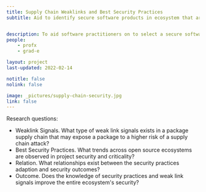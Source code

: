 ```yaml
---
title: Supply Chain Weaklinks and Best Security Practices
subtitle: Aid to identify secure software products in ecosystem that are resistant to supply chain attacks.


description: To aid software practitioners on to select a secure software product by demonstrating the weak links and the best security practices of the products in a ecosystem.
people:
    - profx
    - grad-e

layout: project
last-updated: 2022-02-14

notitle: false
nolink: false 

image: _pictures/supply-chain-security.jpg
link: false
---
```


Research questions:
- Weaklink Signals. What type of weak link signals exists in a package supply chain that may expose a package to a higher risk of a supply chain attack?
- Best Security Practices. What trends across open source ecosystems are observed in project security and criticality? 
- Relation. What relationships exist between the security practices adaption and security outcomes?
- Outcome. Does the knowledge of security practices and weak link signals improve the entire ecosystem's security? 
